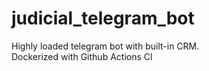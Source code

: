 # judicial_telegram_bot
Highly loaded telegram bot with built-in CRM.<br> Dockerized with Github Actions CI
